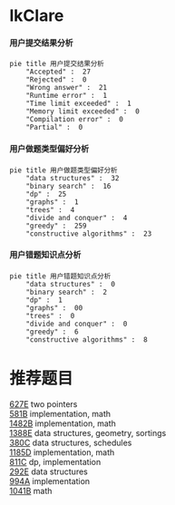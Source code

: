 # lkClare

<!-- tabs:start -->



#### **用户提交结果分析**

```mermaid
pie title 用户提交结果分析
    "Accepted" :  27
    "Rejected" :  0
    "Wrong answer" :  21
    "Runtime error" :  1
    "Time limit exceeded" :  1
    "Memory limit exceeded" :  0
    "Compilation error" :  0
    "Partial" :  0
```

#### **用户做题类型偏好分析**

```mermaid
pie title 用户做题类型偏好分析
    "data structures" :  32
    "binary search" :  16
    "dp" :  25
    "graphs" :  1
    "trees" :  4
    "divide and conquer" :  4
    "greedy" :  259
    "constructive algorithms" :  23
```
#### **用户错题知识点分析**

```mermaid
pie title 用户错题知识点分析
    "data structures" :  0
    "binary search" :  2
    "dp" :  1
    "graphs" :  00
    "trees" :  0
    "divide and conquer" :  0
    "greedy" :  6
    "constructive algorithms" :  8
```



<!-- tabs:end -->
# 推荐题目
[627E](https://codeforces.com/contest/627/problem/E)		two pointers		  
[581B](https://codeforces.com/contest/581/problem/B)		implementation,
                        math		  
[1482B](https://codeforces.com/contest/1482/problem/B)		implementation,
                        math		  
[1388E](https://codeforces.com/contest/1388/problem/E)		data structures,
                        geometry,
                        sortings		  
[380C](https://codeforces.com/contest/380/problem/C)		data structures,
                        schedules		  
[1185D](https://codeforces.com/contest/1185/problem/D)		implementation,
                        math		  
[811C](https://codeforces.com/contest/811/problem/C)		dp,
                        implementation		  
[292E](https://codeforces.com/contest/292/problem/E)		data structures		  
[994A](https://codeforces.com/contest/994/problem/A)		implementation		  
[1041B](https://codeforces.com/contest/1041/problem/B)		math		  
